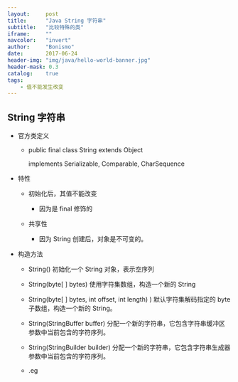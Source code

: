 ```yaml
---
layout:     post
title:      "Java String 字符串"
subtitle:   "比较特殊的类"
iframe:     ""
navcolor:   "invert"
author:     "Bonismo"
date:       2017-06-24
header-img: "img/java/hello-world-banner.jpg"
header-mask: 0.3
catalog:    true
tags:
    - 值不能发生改变
---
```


## String 字符串

- 官方类定义

    - public final class String extends Object

      implements Serializable, Comparable<String>, CharSequence

- 特性

    - 初始化后，其值不能改变

        - 因为是 final 修饰的

    - 共享性

        - 因为 String 创建后，对象是不可变的。

- 构造方法

    - String() 初始化一个 String 对象，表示空序列

    - String(byte[ ] bytes) 使用字符集数组，构造一个新的 String

    - String(byte[ ] bytes, int offset, int length) ) 默认字符集解码指定的 byte 子数组，构造一个新的 String。

    - String(StringBuffer buffer)  分配一个新的字符串，它包含字符串缓冲区参数中当前包含的字符序列。

    - String(StringBuilder builder) 分配一个新的字符串，它包含字符串生成器参数中当前包含的字符序列。

    - .eg





